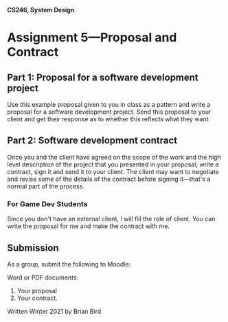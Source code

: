 **CS246, System Design**

# Assignment 5&mdash;Proposal and Contract



## Part 1: Proposal for a software development project

Use this example proposal given to you in class as a pattern and write a proposal for a software development project. Send this proposal to your client and get their response as to whether this reflects what they want.

## Part 2: Software development contract

Once you and the client have agreed on the scope of the work and the high level description of the project that you presented in your proposal; write a contract, sign it and send it to your client. The client may want to negotiate and revise some of the details of the contract before signing it&mdash;that's a normal part of the process.

### For Game Dev Students

Since you don't have an external client, I will fill the role of client. You can write the proposal for me and make the contract with me.

## Submission

As a group, submit the following to Moodle:

Word or PDF documents:
1. Your proposal
2. Your contract.



Written Winter 2021 by  Brian Bird